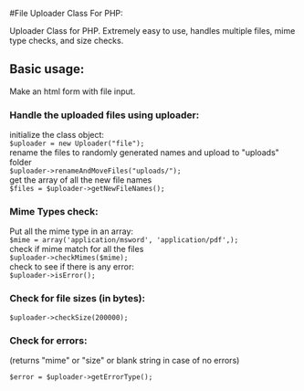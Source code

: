 #File Uploader Class For PHP:   

Uploader Class for PHP. Extremely easy to use, handles multiple files, mime type checks, and size checks. 

## Basic usage:   
Make an html form with file input.   

### Handle the uploaded files using uploader:       
initialize the class object:    
`$uploader = new Uploader("file");     `    
rename the files to randomly generated names and upload to "uploads" folder    
`$uploader->renameAndMoveFiles("uploads/");   `     
get the array of all the new file names      
`$files = $uploader->getNewFileNames();    `    



### Mime Types check:
Put all the mime type in an array:   
`$mime = array('application/msword', 'application/pdf',);`   
check if mime match for all the files   
`$uploader->checkMimes($mime);`   
check to see if there is any error:   
`$uploader->isError();`

### Check for file sizes (in bytes):
`$uploader->checkSize(200000);`

### Check for errors:  
(returns "mime" or "size" or blank string in case of no errors)   

`$error = $uploader->getErrorType();`   



